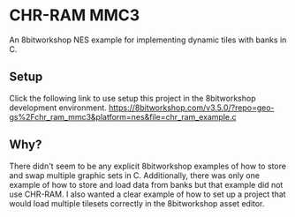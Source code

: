 # CHR-RAM MMC3

An 8bitworkshop NES example for implementing dynamic tiles with banks in C.

## Setup

Click the following link to use setup this project in the 8bitworkshop development environment. https://8bitworkshop.com/v3.5.0/?repo=geo-gs%2Fchr_ram_mmc3&platform=nes&file=chr_ram_example.c

## Why?

There didn't seem to be any explicit 8bitworkshop examples of how to store and swap multiple graphic sets in C. Additionally, there was only one example of how to store and load data from banks but that example did not use CHR-RAM. I also wanted a clear example of how to set up a project that would load multiple tilesets correctly in the 8bitworkshop asset editor.

